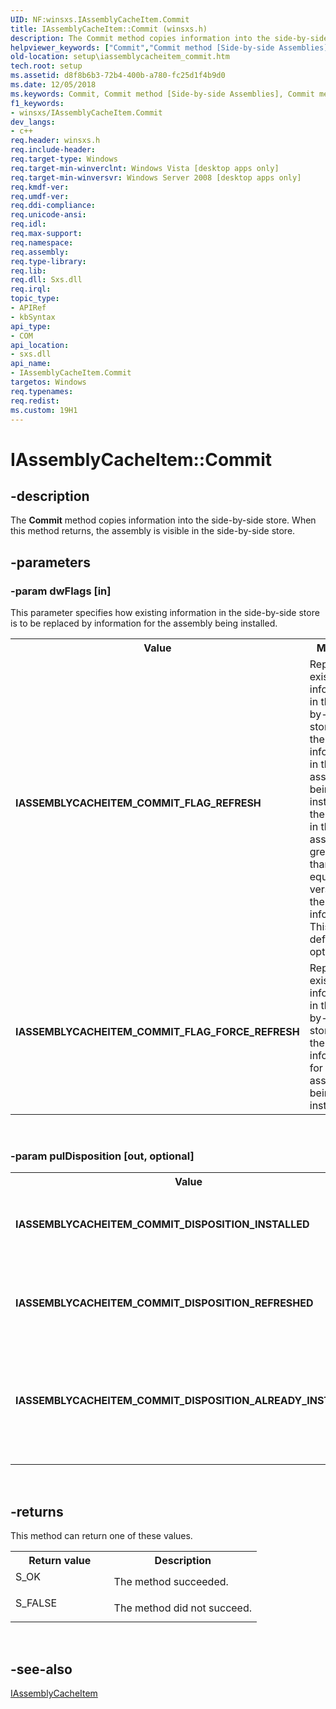 ```yaml
---
UID: NF:winsxs.IAssemblyCacheItem.Commit
title: IAssemblyCacheItem::Commit (winsxs.h)
description: The Commit method copies information into the side-by-side store. When this method returns, the assembly is visible in the side-by-side store.
helpviewer_keywords: ["Commit","Commit method [Side-by-side Assemblies]","Commit method [Side-by-side Assemblies]","IAssemblyCacheItem interface","IASSEMBLYCACHEITEM_COMMIT_DISPOSITION_ALREADY_INSTALLED","IASSEMBLYCACHEITEM_COMMIT_DISPOSITION_INSTALLED","IASSEMBLYCACHEITEM_COMMIT_DISPOSITION_REFRESHED","IASSEMBLYCACHEITEM_COMMIT_FLAG_FORCE_REFRESH","IASSEMBLYCACHEITEM_COMMIT_FLAG_REFRESH","IAssemblyCacheItem interface [Side-by-side Assemblies]","Commit method","IAssemblyCacheItem.Commit","IAssemblyCacheItem::Commit","setup.iassemblycacheitem_commit","winsxs/IAssemblyCacheItem::Commit"]
old-location: setup\iassemblycacheitem_commit.htm
tech.root: setup
ms.assetid: d8f8b6b3-72b4-400b-a780-fc25d1f4b9d0
ms.date: 12/05/2018
ms.keywords: Commit, Commit method [Side-by-side Assemblies], Commit method [Side-by-side Assemblies],IAssemblyCacheItem interface, IASSEMBLYCACHEITEM_COMMIT_DISPOSITION_ALREADY_INSTALLED, IASSEMBLYCACHEITEM_COMMIT_DISPOSITION_INSTALLED, IASSEMBLYCACHEITEM_COMMIT_DISPOSITION_REFRESHED, IASSEMBLYCACHEITEM_COMMIT_FLAG_FORCE_REFRESH, IASSEMBLYCACHEITEM_COMMIT_FLAG_REFRESH, IAssemblyCacheItem interface [Side-by-side Assemblies],Commit method, IAssemblyCacheItem.Commit, IAssemblyCacheItem::Commit, setup.iassemblycacheitem_commit, winsxs/IAssemblyCacheItem::Commit
f1_keywords:
- winsxs/IAssemblyCacheItem.Commit
dev_langs:
- c++
req.header: winsxs.h
req.include-header: 
req.target-type: Windows
req.target-min-winverclnt: Windows Vista [desktop apps only]
req.target-min-winversvr: Windows Server 2008 [desktop apps only]
req.kmdf-ver: 
req.umdf-ver: 
req.ddi-compliance: 
req.unicode-ansi: 
req.idl: 
req.max-support: 
req.namespace: 
req.assembly: 
req.type-library: 
req.lib: 
req.dll: Sxs.dll
req.irql: 
topic_type:
- APIRef
- kbSyntax
api_type:
- COM
api_location:
- sxs.dll
api_name:
- IAssemblyCacheItem.Commit
targetos: Windows
req.typenames: 
req.redist: 
ms.custom: 19H1
---
```


# IAssemblyCacheItem::Commit


## -description


The <b>Commit</b> method copies information into the side-by-side store. When this method returns, the assembly is visible in the side-by-side store.


## -parameters




### -param dwFlags [in]

This parameter specifies how existing information in the side-by-side store is to be replaced by information for the assembly being installed.

<table>
<tr>
<th>Value</th>
<th>Meaning</th>
</tr>
<tr>
<td width="40%"><a id="IASSEMBLYCACHEITEM_COMMIT_FLAG_REFRESH"></a><a id="iassemblycacheitem_commit_flag_refresh"></a><dl>
<dt><b>IASSEMBLYCACHEITEM_COMMIT_FLAG_REFRESH</b></dt>
</dl>
</td>
<td width="60%">
Replace existing information in the side-by-side store with the information in the assembly being installed if the version in the assembly is greater than or equal to the version of the existing information. This is the default option.

</td>
</tr>
<tr>
<td width="40%"><a id="IASSEMBLYCACHEITEM_COMMIT_FLAG_FORCE_REFRESH"></a><a id="iassemblycacheitem_commit_flag_force_refresh"></a><dl>
<dt><b>IASSEMBLYCACHEITEM_COMMIT_FLAG_FORCE_REFRESH</b></dt>
</dl>
</td>
<td width="60%">
Replace existing information in the side-by-side store with the information for the assembly being installed.

</td>
</tr>
</table>
 


### -param pulDisposition [out, optional]

<table>
<tr>
<th>Value</th>
<th>Meaning</th>
</tr>
<tr>
<td width="40%"><a id="IASSEMBLYCACHEITEM_COMMIT_DISPOSITION_INSTALLED"></a><a id="iassemblycacheitem_commit_disposition_installed"></a><dl>
<dt><b>IASSEMBLYCACHEITEM_COMMIT_DISPOSITION_INSTALLED</b></dt>
</dl>
</td>
<td width="60%">
The assembly is installed for the first time.

</td>
</tr>
<tr>
<td width="40%"><a id="IASSEMBLYCACHEITEM_COMMIT_DISPOSITION_REFRESHED"></a><a id="iassemblycacheitem_commit_disposition_refreshed"></a><dl>
<dt><b>IASSEMBLYCACHEITEM_COMMIT_DISPOSITION_REFRESHED</b></dt>
</dl>
</td>
<td width="60%">
The assembly replaces an existing assembly.

</td>
</tr>
<tr>
<td width="40%"><a id="IASSEMBLYCACHEITEM_COMMIT_DISPOSITION_ALREADY_INSTALLED"></a><a id="iassemblycacheitem_commit_disposition_already_installed"></a><dl>
<dt><b>IASSEMBLYCACHEITEM_COMMIT_DISPOSITION_ALREADY_INSTALLED</b></dt>
</dl>
</td>
<td width="60%">
The assembly is already installed in the side-by-side assembly store.

</td>
</tr>
</table>
 


## -returns



This method can return one of these values.

<table>
<tr>
<th>Return value</th>
<th>Description</th>
</tr>
<tr>
<td width="40%">
<dl>
<dt>S_OK</dt>
</dl>
</td>
<td width="60%">
The method succeeded.

</td>
</tr>
<tr>
<td width="40%">
<dl>
<dt>S_FALSE</dt>
</dl>
</td>
<td width="60%">
The method did not succeed.

</td>
</tr>
</table>
 




## -see-also




<a href="https://docs.microsoft.com/windows/desktop/api/winsxs/nn-winsxs-iassemblycacheitem">IAssemblyCacheItem</a>
 

 


